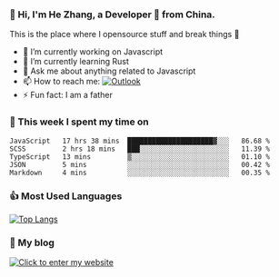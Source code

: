 ### 👋 Hi, I'm He Zhang, a Developer 🚀 from China.

This is the place where I opensource stuff and break things :rofl:

- 🔭  I’m currently working on Javascript
- 🌱  I’m currently learning Rust
- 💬  Ask me about anything related to Javascript
- 📫  How to reach me: [![Outlook](https://img.shields.io/badge/-Outlook-0078D4?style=flat&logo=Microsoft-Outlook&logoColor=white)](mailto:zhanghecool@outlook.com)
- ⚡  Fun fact: I am a father

### 💪 This week I spent my time on 
<!--START_SECTION:waka-->
```text
JavaScript   17 hrs 38 mins  █████████████████████▓░░░   86.68 % 
SCSS         2 hrs 18 mins   ███░░░░░░░░░░░░░░░░░░░░░░   11.39 % 
TypeScript   13 mins         ▒░░░░░░░░░░░░░░░░░░░░░░░░   01.10 % 
JSON         5 mins          ░░░░░░░░░░░░░░░░░░░░░░░░░   00.42 % 
Markdown     4 mins          ░░░░░░░░░░░░░░░░░░░░░░░░░   00.35 % 
```
<!--END_SECTION:waka-->

### 👍 Most Used Languages
[![Top Langs](https://github-readme-stats.vercel.app/api/top-langs/?username=zhanghecool&layout=compact)](https://zhanghe.cool)

### 🌈 My blog 
[![Click to enter my website](https://cdn.jsdelivr.net/gh/zhanghecool/assets/images/gif/zhanghecools.gif)](https://zhanghe.cool)
